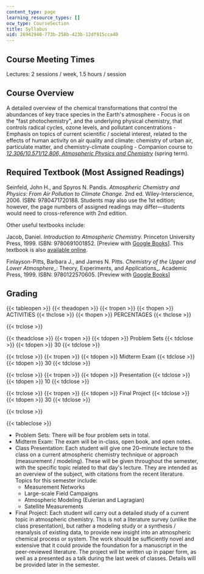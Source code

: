 ```yaml
---
content_type: page
learning_resource_types: []
ocw_type: CourseSection
title: Syllabus
uid: 26942940-773b-258b-423b-12df915cca40
---
```


Course Meeting Times
--------------------

Lectures: 2 sessions / week, 1.5 hours / session

Course Overview
---------------

A detailed overview of the chemical transformations that control the abundances of key trace species in the Earth's atmosphere - Focus is on the "fast photochemistry", and the underlying physical chemistry, that controls radical cycles, ozone levels, and pollutant concentrations - Emphasis on topics of current scientific / societal interest, related to the effects of human activity on air quality and climate: chemistry of urban air, particulate matter, and chemistry-climate coupling - Companion course to [_12.306/10.571/12.806, Atmospheric Physics and Chemistry_](/courses/10-571j-atmospheric-physics-and-chemistry-spring-2006) (spring term).

Required Textbook (Most Assigned Readings)
------------------------------------------

Seinfeld, John H., and Spyros N. Pandis. _Atmospheric Chemistry and Physics: From Air Pollution to Climate Change._ 2nd ed. Wiley-Interscience, 2006. ISBN: 9780471720188. Students may also use the 1st edition; however, the page numbers of assigned readings may differ—students would need to cross-reference with 2nd edition.

Other useful textbooks include:

Jacob, Daniel. _Introduction to Atmospheric Chemistry._ Princeton University Press, 1999. ISBN: 9780691001852. \[Preview with [Google Books](http://books.google.com/books?id=7B8EEn_sj0cC&printsec=frontcover)\]. This textbook is also [available online](http://acmg.seas.harvard.edu/people/faculty/djj/book/index.html).

Finlayson-Pitts, Barbara J., and James N. Pitts. _Chemistry of the Upper and Lower Atmosphere__: Theory, Experiments, and Applications_. Academic Press, 1999. ISBN: 9780122570605. \[Preview with [Google Books](http://books.google.com/books?id=mRoJUB5fxRwC&printsec=frontcover)\]

Grading
-------

{{< tableopen >}}
{{< theadopen >}}
{{< tropen >}}
{{< thopen >}}
ACTIVITIES
{{< thclose >}}
{{< thopen >}}
PERCENTAGES
{{< thclose >}}

{{< trclose >}}

{{< theadclose >}}
{{< tropen >}}
{{< tdopen >}}
Problem Sets
{{< tdclose >}}
{{< tdopen >}}
30
{{< tdclose >}}

{{< trclose >}}
{{< tropen >}}
{{< tdopen >}}
Midterm Exam
{{< tdclose >}}
{{< tdopen >}}
30
{{< tdclose >}}

{{< trclose >}}
{{< tropen >}}
{{< tdopen >}}
Presentation
{{< tdclose >}}
{{< tdopen >}}
10
{{< tdclose >}}

{{< trclose >}}
{{< tropen >}}
{{< tdopen >}}
Final Project
{{< tdclose >}}
{{< tdopen >}}
30
{{< tdclose >}}

{{< trclose >}}

{{< tableclose >}}

*   Problem Sets: There will be four problem sets in total.
*   Midterm Exam: The exam will be in-class, open book, and open notes.
*   Class Presentation: Each student will give one 20–minute lecture to the class on a current atmospheric chemistry technique or approach (measurement / modeling). These will be given throughout the semester, with the specific topic related to that day's lecture. They are intended as an overview of the subject, with citations from the recent literature. Topics for this semester include:
    *   Measurement Networks
    *   Large-scale Field Campaigns
    *   Atmospheric Modeling (Eulerian and Lagragian)
    *   Satellite Measurements
*   Final Project: Each student will carry out a detailed study of a current topic in atmospheric chemistry. This is not a literature survey (unlike the class presentation), but rather a modeling study or a synthesis / reanalysis of existing data, to provide new insight into an atmospheric chemical process or system. The work should be sufficiently novel and extensive that it could provide the foundation for a manuscript in the peer-reviewed literature. The project will be written up in paper form, as well as a presented as a talk during the last week of classes. Details will be provided later in the semester.